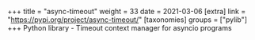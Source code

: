 +++
title = "async-timeout"
weight = 33
date = 2021-03-06
[extra]
link = "https://pypi.org/project/async-timeout/"
[taxonomies]
groups = ["pylib"]
+++
Python library - Timeout context manager for asyncio programs

